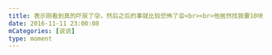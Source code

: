 ```yaml
---
title: 表示刚看到真的吓尿了😰，然后之后的事就比较恐怖了😩<br><br>他居然找我要10块钱😩，有没有人性啊，今天双11啊😩
date: 2016-11-11 23:00:08
mCategories: [说说]
type: moment
---
```


<div id="pics-20161111230008"></div>

<script>
var data = [
    {"link": "2016-11-11_000004.jpeg", "type": "shuoshuo"},
    {"link": "2016-11-11_000009.jpeg", "type": "shuoshuo"}
];
picsRender(data, "pics-20161111230008");
</script>
